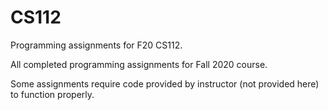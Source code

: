 # CS112
Programming assignments for F20 CS112.

All completed programming assignments for Fall 2020 course.

Some assignments require code provided by instructor (not provided here) to function properly.
